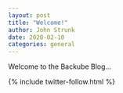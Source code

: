 ```yaml
---
layout: post
title: "Welcome!"
author: John Strunk
date: 2020-02-10
categories: general
---
```


Welcome to the Backube Blog...

{% include twitter-follow.html %}
